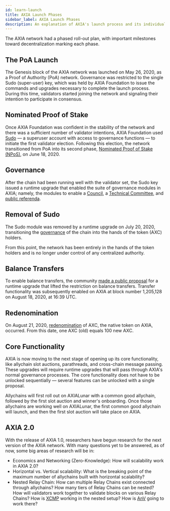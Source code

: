 ```yaml
---
id: learn-launch
title: AXIA Launch Phases
sidebar_label: AXIA Launch Phases
description: An explanation of AXIA's launch process and its individual phases
---
```


The AXIA network had a phased roll-out plan, with important milestones toward decentralization marking each phase.

## The PoA Launch

The Genesis block of the AXIA network was launched on May 26, 2020, as a Proof of Authority (PoA) network. Governance was restricted to the single Sudo (super-user) key, which was held by AXIA Foundation to issue the commands and upgrades necessary to complete the launch process. During this time, validators started joining the network and signaling their intention to participate in consensus.

## Nominated Proof of Stake

Once AXIA Foundation was confident in the stability of the network and there was a sufficient number of validator intentions, AXIA Foundation used [Sudo](https://youtu.be/InekMjJpVdo) &mdash; a superuser account with access to governance functions &mdash; to initiate the first validator election. Following this election, the network transitioned from PoA into its second phase, [Nominated Proof of Stake (NPoS)](learn-staking), on June 18, 2020.

## Governance

After the chain had been running well with the validator set, the Sudo key issued a runtime upgrade that enabled the suite of governance modules in AXIA; namely, the modules to enable a [Council](learn-governance#council), a [Technical Committee](learn-governance#technical-committee), and [public referenda](learn-governance#public-referenda).

## Removal of Sudo

The Sudo module was removed by a runtime upgrade on July 20, 2020, transitioning the [governance](learn-governance) of the chain into the hands of the token (AXC) holders.

From this point, the network has been entirely in the hands of the token holders and is no longer under control of any centralized authority.

## Balance Transfers

To enable balance transfers, the community [made a public proposal](maintain-guides-democracy) for a runtime upgrade that lifted the restriction on balance transfers. Transfer functionality was subsequently enabled on AXIA at block number 1,205,128 on August 18, 2020, at 16:39 UTC.

## Redenomination

On August 21, 2020, [redenomination](redenomination) of AXC, the native token on AXIA, occurred. From this date, one AXC (old) equals 100 new AXC.

## Core Functionality

AXIA is now moving to the next stage of opening up its core functionality, like allychain slot auctions, parathreads, and cross-chain message passing. These upgrades will require runtime upgrades that will pass through AXIA's normal governance processes. The core functionality does not have to be unlocked sequentially &mdash; several features can be unlocked with a single proposal.

Allychains will first roll out on AXIALunar with a common good allychain, followed by the first slot auction and winner's onboarding. Once those allychains are working well on AXIALunar, the first common good allychain will launch, and then the first slot auction will take place on AXIA.

## AXIA 2.0

With the release of AXIA 1.0, researchers have begun research for the next version of the AXIA network. With many questions yet to be answered, as of now, some big areas of research will be in:

- Economics and Networking (Zero-Knowledge): How will scalability work in AXIA 2.0?
- Horizontal vs. Vertical scalability: What is the breaking point of the maximum number of allychains built with horizontal scalability?
- Nested Relay Chain: How can multiple Relay Chains exist connected through allychains? How many tiers of Relay Chains can be nested? How will validators work together to validate blocks on various Relay Chains? How is [XCMP](learn-crosschain) working in the nested setup? How is [AnV](learn-availability) going to work there?
